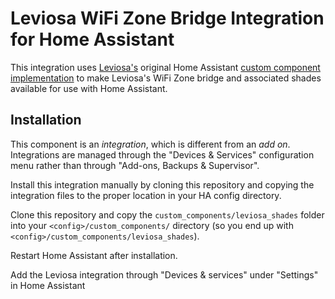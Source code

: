 # Leviosa WiFi Zone Bridge Integration for Home Assistant

This integration uses [Leviosa's](https://leviosashades.com)
original Home Assistant [custom component implementation](https://leviosashades.com/pages/beta-testing-for-home-assistant) 
to make Leviosa's WiFi Zone bridge and associated shades available for use 
with Home Assistant.

## Installation

This component is an _integration_, which is different from an _add on_.
Integrations are managed through the "Devices & Services" configuration menu
rather than through "Add-ons, Backups & Supervisor".

Install this integration manually by cloning this repository and copying the 
integration files to the proper location in your HA config directory.

Clone this repository and copy the `custom_components/leviosa_shades` folder into your
`<config>/custom_components/` directory (so you end up with
`<config>/custom_components/leviosa_shades`).

Restart Home Assistant after installation.

Add the Leviosa integration through "Devices & services" under "Settings" in 
Home Assistant